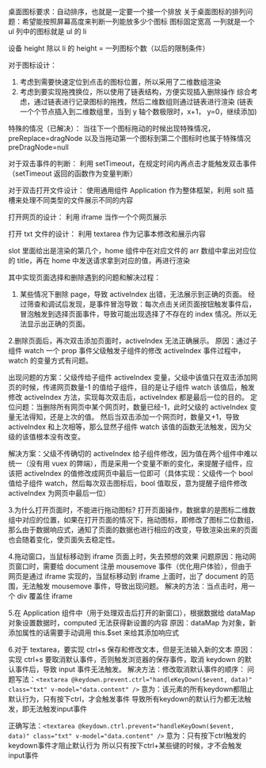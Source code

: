 桌面图标要求：自动排序，也就是一定要一个接一个排放
关于桌面图标的排列问题：希望能按照屏幕高度来判断一列能放多少个图标
图标固定宽高
一列就是一个 ul 列中的图标就是 ul 的 li

设备 height 除以 li 的 height = 一列图标个数（以后的限制条件）

对于图标设计：

1. 考虑到需要快速定位到点击的图标位置，所以采用了二维数组渲染
2. 考虑到要实现拖拽换位，所以使用了链表结构，方便实现插入删除操作
   综合考虑，通过链表进行记录图标的拖拽，然后二维数组则通过链表进行渲染
   (链表一个个节点插入到二维数组里，当到 y 轴个数极限时，x+1， y=0，继续添加)

特殊的情况（已解决）：
当往下一个图标拖动的时候出现特殊情况，preReplace=dragNode
以及当拖动第一个图标到第二个图标时也属于特殊情况 preDragNode=null

对于双击事件的判断：
利用 setTimeout，在规定时间内再点击才能触发双击事件（setTimeout 返回的函数作为变量判断）

对于双击打开文件设计：
使用通用组件 Application 作为整体框架，利用 solt 插槽来处理不同类型的文件展示不同的内容

打开网页的设计：
利用 iframe 当作一个个网页展示

打开 txt 文件的设计：
利用 textarea 作为记事本修改和展示内容

slot 里面给出是渲染的第几个，home 组件中在对应文件的 arr 数组中拿出对应位的 title，再在 home 中发送请求拿到对应的值，再进行渲染

其中实现页面选择和删除遇到的问题和解决过程：

1. 某些情况下删除 page，导致 activeIndex 出错，无法展示到正确的页面。
   经过筛查和调试后发现，是事件冒泡导致：每次点击关闭页面按钮触发事件后，冒泡触发到选择页面事件，导致可能出现选择了不存在的 index 情况。所以无法显示出正确的页面。

2.删除页面后，再次双击添加页面时，activeIndex 无法正确展示。
原因：通过子组件 watch 一个 prop 事件父级触发子组件的修改 activeIndex 事件过程中，watch 的变量方式有问题。

出现问题的方案：父级传给子组件 activeIndex 变量，父级中该值只在双击添加网页的时候，传递网页数量-1 的值给子组件，目的是让子组件 watch 该值后，触发修改 activeIndex 方法，实现每次双击后，activeIndex 都是最后一位的目的。
定位问题：当删除所有网页中某个网页时，数量已经-1，此时父级的 activeIndex 变量无法得知，还是上次的值。
然后当双击添加一个网页时，数量又+1，导致 activeIndex 和上次相等，那么显然子组件 watch 该值的函数无法触发，因为父级的该值根本没有改变。

解决方案：父级不传确切的 activeIndex 给子组件修改，因为值在两个组件中难以统一（没有用 vuex 的弊端），而是采用一个变量不断的变化，来提醒子组件，应该把 activeIndex 的值修改成网页中最后一位即可（具体实现：父级传一个 bool 值给子组件 watch，然后每次双击图标后，bool 值取反，意为提醒子组件修改 activeIndex 为网页中最后一位）

3.为什么打开页面时，不能进行拖动图标?
打开页面操作，数据拿的是图标二维数组中对应的位置，如果在打开页面的情况下，拖动图标，即修改了图标二位数组，那么由于数据响应式，通知了页面的数据也进行相应的改变，导致渲染出来的页面也会随着变化，使页面失去稳定性。

4.拖动窗口，当鼠标移动到 iframe 页面上时，失去预想的效果
问题原因：拖动网页窗口时，需要给 document 注册 mousemove 事件（优化用户体验），但由于网页是通过 iframe 实现的，当鼠标移动到 iframe 上面时，出了 document 的范围，无法触发 mousemove 事件，导致出现问题。
解决的方法：当点击时，用一个 div 覆盖住 iframe

5.在 Application 组件中（用于处理双击后打开的新窗口），根据数据给 dataMap 对象设置数据时，computed 无法获得新设置的内容
原因：dataMap 为对象，新添加属性的话需要手动调用 this.\$set 来给其添加响应式

6.对于 textarea，要实现 ctrl+s 保存和修改文本，但是无法输入新的文本
原因：实现 ctrl+s 要取消默认事件，否则触发浏览器的保存事件，取消 keydown 的默认事件后，导致 input 事件无法触发。
解决方法：修改取消默认事件的顺序：
问题写法：`<textarea @keydown.prevent.ctrl="handleKeyDown($event, data)" class="txt" v-model="data.content" />`
意为：该元素的所有keydown都阻止默认行为，只有按下ctrl，才会触发事件
导致所有keydown的默认行为都无法触发，即无法触发input事件

正确写法：`<textarea @keydown.ctrl.prevent="handleKeyDown($event, data)" class="txt" v-model="data.content" />`
意为：只有按下ctrl触发的keydown事件才阻止默认行为
所以只有按下ctrl+某些键的时候，才不会触发input事件
